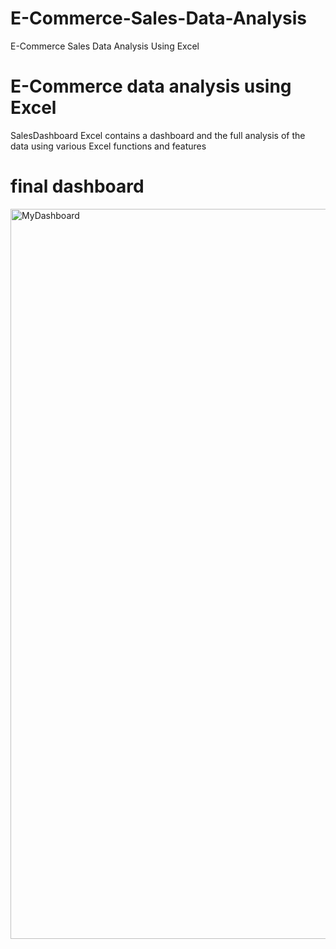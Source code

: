 # E-Commerce-Sales-Data-Analysis
E-Commerce Sales Data Analysis Using Excel

# E-Commerce data analysis using Excel
SalesDashboard Excel contains a dashboard and the full analysis of the data using various Excel functions and features 


# final dashboard
<img width="1168" alt="MyDashboard" src="https://user-images.githubusercontent.com/38145877/158059502-64ce2b29-e490-48b1-a915-3f8a1baed13e.png">
